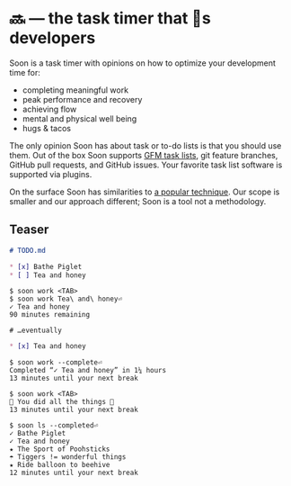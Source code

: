 <h1 title="Soon — the task timer that loves developers">🔜 — the task timer that 💙s developers</h1>

Soon is a task timer with opinions on how to optimize your development time for:

* completing meaningful work
* peak performance and recovery
* achieving flow
* mental and physical well being
* hugs & tacos

The only opinion Soon has about task or to-do lists is that you should use them. Out of the box Soon supports [GFM task lists][GFM task lists], git feature branches, GitHub pull requests, and GitHub issues. Your favorite task list software is supported via plugins.

On the surface Soon has similarities to [a popular technique][pomodoro]. Our scope is smaller and our approach different; Soon is a tool not a methodology.

[pomodoro]: http://pomodorotechnique.com/ "The Pomodoro Technique®"
[GFM task lists]: https://help.github.com/articles/writing-on-github/#task-lists "GitHub Flavored Markdown Task Lists"

## Teaser

```markdown
# TODO.md

* [x] Bathe Piglet
* [ ] Tea and honey
```
```console
$ soon work <TAB>
$ soon work Tea\ and\ honey⏎
✓ Tea and honey
90 minutes remaining

# …eventually
```
```markdown
* [x] Tea and honey
```
```console
$ soon work --complete⏎
Completed “✓ Tea and honey” in 1¼ hours
13 minutes until your next break

$ soon work <TAB>
🎉 You did all the things 🎉
13 minutes until your next break

$ soon ls --completed⏎
✓ Bathe Piglet
✓ Tea and honey
★ The Sport of Poohsticks
☂ Tiggers != wonderful things
★ Ride balloon to beehive
12 minutes until your next break
```
